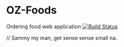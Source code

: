# OZ-Foods

Ordering food web application
[![Build Status](https://travis-ci.com/ozuem-liam/OZ-Foods.svg?branch=first_branch)](https://travis-ci.com/ozuem-liam/OZ-Foods)

// Sammy my man, get sense sense small na.
